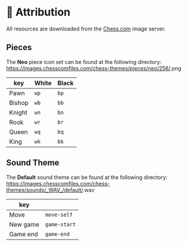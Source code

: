 # :page_with_curl: Attribution
All resources are downloaded from the [Chess.com](https://www.chess.com) image server.

## Pieces

The **Neo** piece icon set can be found at the following directory:
https://images.chesscomfiles.com/chess-themes/pieces/neo/256/<key>.png

| key    | White | Black |
|--------|-------|-------|
| Pawn   | `wp`  | `bp`  |
| Bishop | `wb`  | `bb`  |
| Knight | `wn`  | `bn`  |
| Rook   | `wr`  | `br`  |
| Queen  | `wq`  | `bq`  |
| King   | `wk`  | `bk`  |

## Sound Theme

The **Default** sound theme can be found at the following directory:
https://images.chesscomfiles.com/chess-themes/sounds/_WAV_/default/<key>.wav

| key      |              |
|----------|--------------|
| Move     | `move-self`  |
| New game | `game-start` |
| Game end | `game-end`   |